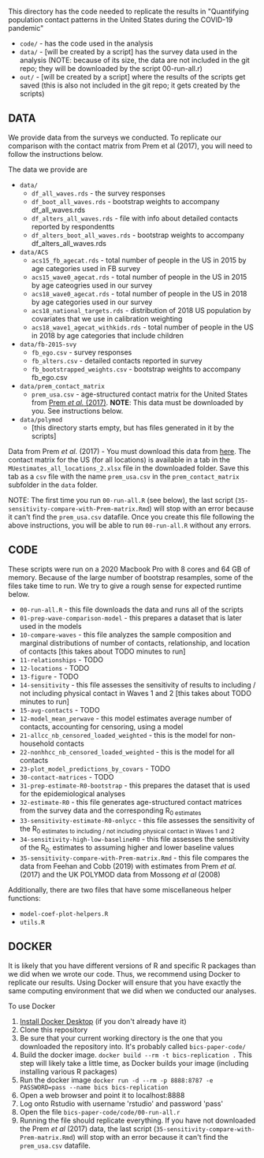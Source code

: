 
This directory has the code needed to replicate the results in
"Quantifying population contact patterns in the United States during the COVID-19 pandemic"


* `code/` - has the code used in the analysis
* `data/` - [will be created by a script] has the survey data used in the analysis
            (NOTE: because of its size, the data are not included in the git repo; they will be downloaded by the script 00-run-all.r)
* `out/`  - [will be created by a script] where the results of the scripts get saved (this is also not included in the git repo; it gets created by the scripts)

## DATA

We provide data from the surveys we conducted.  To replicate our comparison
with the contact matrix from Prem et al (2017), you will need to follow the
instructions below.

The data we provide are

* `data/`
	- `df_all_waves.rds` - the survey responses 
	- `df_boot_all_waves.rds` - bootstrap weights to accompany df_all_waves.rds
	- `df_alters_all_waves.rds` - file with info about detailed contacts reported by respondentts
	- `df_alters_boot_all_waves.rds` - bootstrap weights to accompany df_alters_all_waves.rds
* `data/ACS`
	- `acs15_fb_agecat.rds` - total number of people in the US in 2015 by age categories used in FB survey
	- `acs15_wave0_agecat.rds` - total number of people in the US in 2015 by age cateogries used in our survey
	- `acs18_wave0_agecat.rds` - total number of people in the US in 2018 by age categories used in our survey
	- `acs18_national_targets.rds` - distribution of 2018 US population by covariates that we use in calibration weighting
	- `acs18_wave1_agecat_withkids.rds` - total number of people in the US in 2018 by age categories that include children
* `data/fb-2015-svy`
	- `fb_ego.csv` - survey responses
	- `fb_alters.csv` - detailed contacts reported in survey
	- `fb_bootstrapped_weights.csv` - bootstrap weights to accompany fb_ego.csv
* `data/prem_contact_matrix`
	- `prem_usa.csv` - age-structured contact matrix for the United States from [Prem *et al.* (2017)](https://journals.plos.org/ploscompbiol/article?id=10.1371/journal.pcbi.1005697). **NOTE**: This data must be downloaded by you. See instructions below.
* `data/polymod`
	- [this directory starts empty, but has files generated in it by the scripts]

Data from Prem *et al.* (2017) - You must download this data from [here](https://doi.org/10.1371/journal.pcbi.1005697.s002). The contact matrix for the US (for all locations) is available in a tab in the `MUestimates_all_locations_2.xlsx` file in the downloaded folder. Save this tab as a `csv` file with the name `prem_usa.csv` in the `prem_contact_matrix` subfolder in the `data` folder.

NOTE: The first time you run `00-run-all.R` (see below), the last script (`35-sensitivity-compare-with-Prem-matrix.Rmd`) will stop with an error because it can't find the `prem_usa.csv` datafile. Once you create this file following the above instructions, you will be able to run `00-run-all.R` without any errors. 

## CODE

These scripts were run on a 2020 Macbook Pro with 8 cores and 64 GB of memory.
Because of the large number of bootstrap resamples, some of the files take time to run.
We try to give a rough sense for expected runtime below.

* `00-run-all.R` - this file downloads the data and runs all of the scripts
* `01-prep-wave-comparison-model` - this prepares a dataset that is later used in the models
* `10-compare-waves` - this file analyzes the sample composition and marginal distributions of number of contacts, relationship, and location of contacts [this takes about TODO minutes to run]
* `11-relationships` - TODO 
* `12-locations` - TODO 
* `13-figure` - TODO 
* `14-sensitivity` - this file assesses the sensitivity of results to including / not including physical contact in Waves 1 and 2 [this takes about TODO minutes to run]
* `15-avg-contacts` - TODO 
* `12-model_mean_perwave` - this model estimates average number of contacts, accounting for censoring, using a model
* `21-allcc_nb_censored_loaded_weighted` - this is the model for non-household contacts
* `22-nonhhcc_nb_censored_loaded_weighted` - this is the model for all contacts
* `23-plot_model_predictions_by_covars` - TODO 
* `30-contact-matrices` - TODO 
* `31-prep-estimate-R0-bootstrap` - this prepares the dataset that is used for the epidemiological analyses
* `32-estimate-R0` - this file generates age-structured contact matrices from the survey data and the corresponding R<sub>0 estimates 
* `33-sensitivity-estimate-R0-onlycc` - this file assesses the sensitivity of the R<sub>0 estimates  to including / not including physical contact in Waves 1 and 2
* `34-sensitivity-high-low-baselineR0` - this file assesses the sensitivity of the R<sub>0;</sub> estimates  to assuming higher and lower baseline values
* `35-sensitivity-compare-with-Prem-matrix.Rmd` - this file compares the data from Feehan and Cobb (2019) with estimates from Prem *et al.* (2017) and the UK POLYMOD data from Mossong *et al* (2008)

Additionally, there are two files that have some miscellaneous helper functions:

* `model-coef-plot-helpers.R`
* `utils.R`


## DOCKER

It is likely that you have different versions of R and specific R packages than we did
when we wrote our code.  Thus, we recommend using Docker to replicate our results. 
Using Docker will ensure that you have exactly the same computing environment that we did
when we conducted our analyses.

To use Docker

1. [Install Docker Desktop](https://www.docker.com/get-started) (if you don't already have it)
1. Clone this repository 
1. Be sure that your current working directory is the one that you downloaded the repository into. It's probably called `bics-paper-code/`
1. Build the docker image. 
	`docker build --rm -t bics-replication .`
   This step will likely take a little time, as Docker builds your image (including installing various R packages)
1. Run the docker image
	`docker run -d --rm -p 8888:8787 -e PASSWORD=pass --name bics bics-replication`
1. Open a web browser and point it to localhost:8888
1. Log onto Rstudio with username 'rstudio' and password 'pass'
1. Open the file `bics-paper-code/code/00-run-all.r`
1. Running the file should replicate everything. If you have not downloaded the Prem *et al* (2017) data, the last script (`35-sensitivity-compare-with-Prem-matrix.Rmd`) will stop with an error because it can't find the `prem_usa.csv` datafile.

